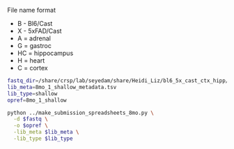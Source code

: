 File name format <genotype>_<tissue>_<replicate>
* B - Bl6/Cast
* X - 5xFAD/Cast
* A = adrenal
* G = gastroc
* HC = hippocampus
* H = heart
* C = cortex

```bash
fastq_dir=/share/crsp/lab/seyedam/share/Heidi_Liz/bl6_5x_cast_ctx_hipp/fastq/shallow/
lib_meta=8mo_1_shallow_metadata.tsv
lib_type=shallow
opref=8mo_1_shallow

python ../make_submission_spreadsheets_8mo.py \
  -d $fastq \
  -o $opref \
  -lib_meta $lib_meta \
  -lib_type $lib_type
```
